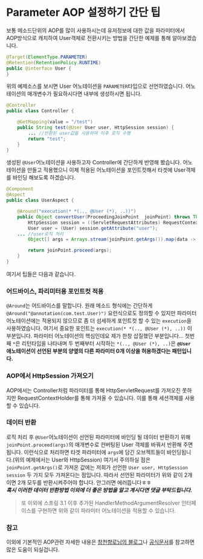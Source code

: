 # Parameter AOP 설정하기 간단 팁
보통 메소드단위의 AOP를 많이 사용하시는데 유저정보에 대한 값을 파라미터에서 AOP방식으로 캐치하여 User객체로 전환시키는 방법을 간단한 예제를 통해 알아보겠습니다.

```java
@Target(ElementType.PARAMETER)
@Retention(RetentionPolicy.RUNTIME)
public @interface User {
}
```
위의 예제소스를 보시면 User 어노테이션을 `PARAMETER`타입으로 선언하였습니다. 어노테이션의 매개변수가 필요하시다면 내부에 생성하시면 됩니다.

```java
@Controller
public class Controller {

    @GetMapping(value = "/test")
    public String test(@User User user, HttpSession session) {
        ... //반환된 user값을 사용하여 이후 로직 수행
        return "test";
    }
}
```
생성된 `@User`어노테이션을 사용하고자 Controller에 간단하게 반영해 봤습니다. 어노테이션을 만들고 적용했으니 이제 적용된 어노테이션을 포인트컷해서 타겟에 User객체를 바인딩 해보도록 하겠습니다.

```java
@Component
@Aspect
public class UserAspect {

    @Around("execution(* *(.., @User (*), ..))")
    public Object convertUser(ProceedingJoinPoint  joinPoint) throws Throwable {
        HttpSession session = ((ServletRequestAttributes) RequestContextHolder.currentRequestAttributes()).getRequest().getSession();
        User user = (User) session.getAttribute("user");
	... //user로직 처리
        Object[] args = Arrays.stream(joinPoint.getArgs()).map(data -> { if(data instanceof User) { data = user; } return data; }).toArray();

        return joinPoint.proceed(args);
    }
}
```
여기서 팁들은 다음과 같습니다.

### 어드바이스, 파리미터용 포인트컷 적용
`@Around`는 어드바이스를 말합니다. 원래 메소드 형식에는 간단하게 `@Around("@annotation(com.test.User)")` 요런식으로도 정의할 수 있지만 파라미터 어노테이션에는 적용되지 않으므로 좀 더 섬세하게 포인트컷 할 수 있는 `execution`을 사용하였습니다. 
여기서 중요한 포인트는 `execution(* *(.., @User (*), ..))` 이 부분입니다. 파라미터 어노테이션의 핵심인데요 제가 한창 삽질했던 부분입니다... 
첫번째 `*`은 리턴타입을 나타내며 두 번째부터 시작하는 `*(.., @User (*), ..)`은  **`@User` 애노테이션이 선언된 부분의 양옆의 다른 파라미터 0개 이상을 허용하겠다는 패턴입니다.**

### AOP에서 HttpSession 가져오기
AOP에서는 Controller처럼 파라미터를 통해 HttpServletRequest를 가져오진 못하지만 RequestContextHolder를 통해 가져올 수 있습니다. 이를 통해 세션객체를 사용할 수 있습니다.

### 데이터 반환
로직 처리 후 `@User`어노테이션이 선언된 파라미터에 바인딩 될 데이터 반환하기 위해 `joinPoint.proceed(args)`의 매개변수로 컨버팅된 User 객체를 바꿔서 반환해 주면 됩니다. 이런식으로 처리하면 타겟 파라미터에 `args`에 담긴 오브젝트들이 
바인딩됩니다.(위의 예제에서는 User와 HttpSession) 여기서 주의하실 점은 `joinPoint.getArgs()`로 가져온 값에는 저희가 선언한 `User user, HttpSession session` 두 가지 모두 가져온다는 점입니다. 
따라서 선언된 파라미터가 위와 같이 2개이면 2개 모두를 반환시켜주어야 합니다. 안그러면 에러뜹니다ㅎㅎ<br>
***혹시 이러한 데이터 반환방법 이외에 더 좋은 방법을 알고 계시다면 댓글 부탁드립니다.***<br>
 
>또 이외에 스프링 3.1 이후 추가된 HandlerMethodArgumentResolver 인터페이스를 구현하면 위와 같이 파라미터 어노테이션을 적용할 수 있습니다. 

### 참고
이외에 기본적인 AOP관련 자세한 내용은 [창천향로님의 블로그](http://jojoldu.tistory.com/71)나 [공식문서](http://docs.spring.io/spring/docs/current/spring-framework-reference/html/aop.html)를 참고하면 많은 도움이 되실겁니다. 
